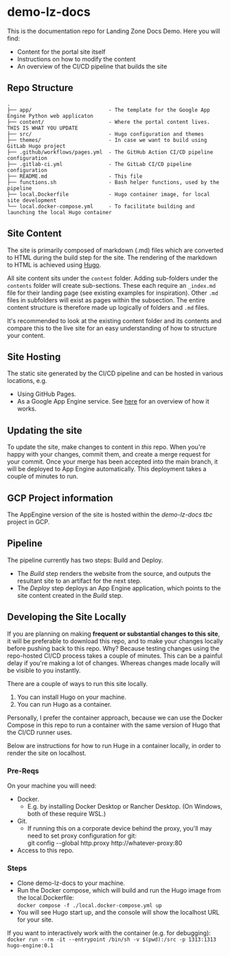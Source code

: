 # demo-lz-docs

This is the documentation repo for Landing Zone Docs Demo.  Here you will find:

- Content for the portal site itself
- Instructions on how to modify the content
- An overview of the CI/CD pipeline that builds the site

## Repo Structure

```
.
├── app/                         - The template for the Google App Engine Python web applicaton
├── content/                     - Where the portal content lives. THIS IS WHAT YOU UPDATE
├── src/                         - Hugo configuration and themes
├── themes/                      - In case we want to build using GitLab Hugo project
├── .github/workflows/pages.yml  - The GitHub Action CI/CD pipeline configuration
├── .gitlab-ci.yml               - The GitLab CI/CD pipeline configuration
├── README.md                    - This file
├── functions.sh                 - Bash helper functions, used by the pipeline
├── local.Dockerfile             - Hugo container image, for local site development
└── local.docker-compose.yml     - To facilitate building and launching the local Hugo container
```

## Site Content

The site is primarily composed of markdown (.md) files which are converted to HTML during the build step for the site. The rendering of the markdown to HTML is achieved using [Hugo](https://gohugo.io/).  

All site content sits under the `content` folder. Adding sub-folders under the `contents` folder will create sub-sections.  These each require an `_index.md` file for their landing page (see existing examples for inspiration). Other `.md` files in subfolders will exist as pages within the subsection. The entire content structure is therefore made up logically of folders and `.md` files.

It's recommended to look at the existing content folder and its contents and compare this to the live site for an easy understanding of how to structure your content.

## Site Hosting

The static site generated by the CI/CD pipeline and can be hosted in various locations, e.g.
- Using GitHub Pages.
- As a Google App Engine service. See [here](https://cloud.google.com/appengine/docs/standard/python/getting-started/hosting-a-static-website) for an overview of how it works.

## Updating the site

To update the site, make changes to content in _this_ repo.  When you're happy with your changes, commit them, and create a merge request for your commit.  Once your merge has been accepted into the main branch, it will be deployed to App Engine automatically.  This deployment takes a couple of minutes to run.

## GCP Project information

The AppEngine version of the site is hosted within the _demo-lz-docs tbc_ project in GCP.

## Pipeline

The pipeline currently has two steps: Build and Deploy. 
  - The _Build_ step renders the website from the source, and outputs the resultant site to an artifact for the next step. 
  - The _Deploy_ step deploys an App Engine application, which points to the site content created in the _Build_ step.

## Developing the Site Locally

If you are planning on making **frequent or substantial changes to this site**, it will be preferable to download this repo, and to make your changes locally before pushing back to this repo.  Why?  Because testing changes using the repo-hosted CI/CD process takes a couple of minutes.  This can be a painful delay if you're making a lot of changes. Whereas changes made locally will be visible to you instantly.

There are a couple of ways to run this site locally.

1. You can install Hugo on your machine.
1. You can run Hugo as a container.

Personally, I prefer the container approach, because we can use the Docker Compose in this repo to run a container with the same version of Hugo that the CI/CD runner uses.

Below are instructions for how to run Huge in a container locally, in order to render the site on localhost.

### Pre-Reqs

On your machine you will need:

- Docker. 
  - E.g. by installing Docker Desktop or Rancher Desktop. (On Windows, both of these require WSL.)
- Git.
  - If running this on a corporate device behind the proxy, you'll may need to set proxy configuration for git: \
    git config --global http.proxy http://whatever-proxy:80
- Access to this repo.

### Steps

- Clone demo-lz-docs to your machine.
- Run the Docker compose, which will build and run the Hugo image from the local.Dockerfile: \
  `docker compose -f ./local.docker-compose.yml up`
- You will see Hugo start up, and the console will show the localhost URL for your site.

If you want to interactively work with the container (e.g. for debugging): \
`docker run --rm -it --entrypoint /bin/sh -v $(pwd):/src -p 1313:1313 hugo-engine:0.1`
